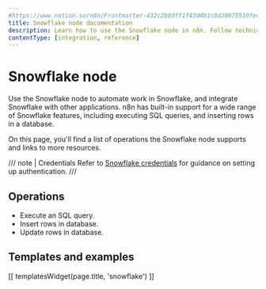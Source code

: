 ```yaml
---
#https://www.notion.so/n8n/Frontmatter-432c2b8dff1f43d4b1c8d20075510fe4
title: Snowflake node documentation
description: Learn how to use the Snowflake node in n8n. Follow technical documentation to integrate Snowflake node into your workflows.
contentType: [integration, reference]
---
```


# Snowflake node

Use the Snowflake node to automate work in Snowflake, and integrate Snowflake with other applications. n8n has built-in support for a wide range of Snowflake features, including executing SQL queries, and inserting rows in a database. 

On this page, you'll find a list of operations the Snowflake node supports and links to more resources.

/// note | Credentials
Refer to [Snowflake credentials](/integrations/builtin/credentials/snowflake.md) for guidance on setting up authentication. 
///

## Operations

* Execute an SQL query.
* Insert rows in database.
* Update rows in database.

## Templates and examples

<!-- see https://www.notion.so/n8n/Pull-in-templates-for-the-integrations-pages-37c716837b804d30a33b47475f6e3780 -->
[[ templatesWidget(page.title, 'snowflake') ]]
